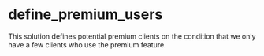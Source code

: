 # define_premium_users
This solution defines potential premium clients on the condition that we only have a few clients who use the premium feature.
